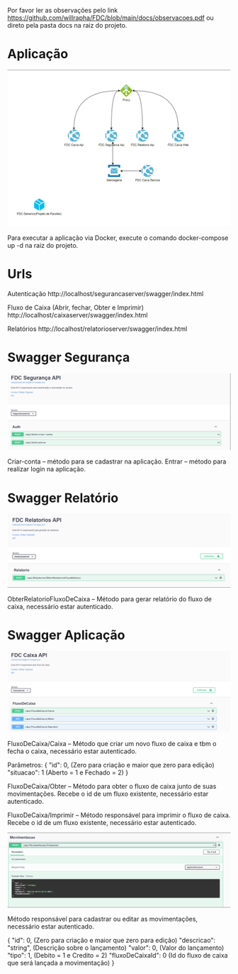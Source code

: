 Por favor ler as observações pelo link https://github.com/willrapha/FDC/blob/main/docs/observacoes.pdf ou direto pela pasta docs na raiz do projeto.

# Aplicação

![alt text](docs/aplicacao.png)

Para executar a aplicação via Docker, execute o comando docker-compose up -d na raiz do projeto.

# Urls

Autenticação
http://localhost/segurancaserver/swagger/index.html

Fluxo de Caixa (Abrir, fechar, Obter e Imprimir)
http://localhost/caixaserver/swagger/index.html

Relatórios
http://localhost/relatorioserver/swagger/index.html 

# Swagger Segurança

![alt text](docs/seguranca.png)

Criar-conta – método para se cadastrar na aplicação.
Entrar – método para realizar login na aplicação.

# Swagger Relatório

![alt text](docs/relatorio.png)

ObterRelatorioFluxoDeCaixa – Método para gerar relatório do fluxo de caixa, necessário estar autenticado.

# Swagger Aplicação

![alt text](docs/caixa.png)

FluxoDeCaixa/Caixa – Método que criar um novo fluxo de caixa e tbm o fecha o caixa, necessário estar autenticado.

Parâmetros:
{
  "id": 0, (Zero para criação e maior que zero para edição)
  "situacao": 1 (Aberto = 1 e Fechado = 2)
}

FluxoDeCaixa/Obter – Método para obter o fluxo de caixa junto de suas movimentações. Recebe o id de um fluxo existente, necessário estar autenticado.

FluxoDeCaixa/Imprimir – Método responsável para imprimir o fluxo de caixa. Recebe o id de um fluxo existente, necessário estar autenticado.

![alt text](docs/movimentacao.png)

Método responsável para cadastrar ou editar as movimentações, necessário estar autenticado.

{
  "id": 0, (Zero para criação e maior que zero para edição)
  "descricao": "string", (Descrição sobre o lançamento)
  "valor": 0, (Valor do lançamento)
  "tipo": 1, (Debito = 1 e Credito = 2)
  "fluxoDeCaixaId": 0 (Id do fluxo de caixa que será lançada a movimentação)
}


